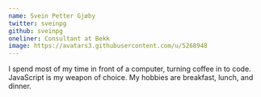 ```yaml
---
name: Svein Petter Gjøby
twitter: sveinpg
github: sveinpg
oneliner: Consultant at Bekk
image: https://avatars3.githubusercontent.com/u/5268948
---
```


I spend most of my time in front of a computer, turning coffee in to code. JavaScript is my weapon of choice. My hobbies are breakfast, lunch, and dinner.
